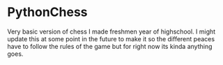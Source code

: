 # PythonChess
Very basic version of chess I made freshmen year of highschool.
I might update this at some point in the future to make it so the different peaces have to follow the rules of the game but for right now its kinda anything goes.
